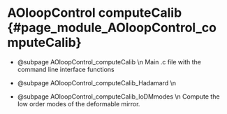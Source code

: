 # AOloopControl computeCalib {#page_module_AOloopControl_computeCalib}

- @subpage AOloopControl_computeCalib \n
Main .c file with the command line interface functions 

- @subpage AOloopControl_computeCalib_Hadamard \n

- @subpage AOloopControl_computeCalib_loDMmodes \n
Compute the low order modes of the deformable mirror. 
